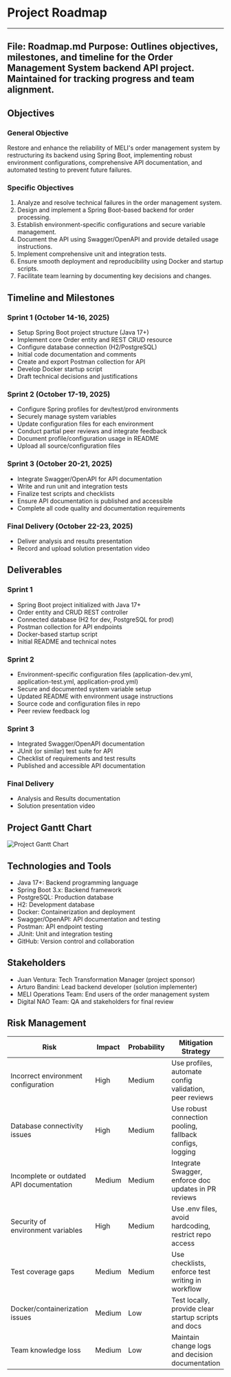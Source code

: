 # Project Roadmap

---
**File:** Roadmap.md
**Purpose:** Outlines objectives, milestones, and timeline for the Order Management System backend API project. Maintained for tracking progress and team alignment.
---

## Objectives

### General Objective
Restore and enhance the reliability of MELI's order management system by restructuring its backend using Spring Boot, implementing robust environment configurations, comprehensive API documentation, and automated testing to prevent future failures.

### Specific Objectives
1. Analyze and resolve technical failures in the order management system.
2. Design and implement a Spring Boot-based backend for order processing.
3. Establish environment-specific configurations and secure variable management.
4. Document the API using Swagger/OpenAPI and provide detailed usage instructions.
5. Implement comprehensive unit and integration tests.
6. Ensure smooth deployment and reproducibility using Docker and startup scripts.
7. Facilitate team learning by documenting key decisions and changes.

## Timeline and Milestones

### Sprint 1 (October 14-16, 2025)
- Setup Spring Boot project structure (Java 17+)
- Implement core Order entity and REST CRUD resource
- Configure database connection (H2/PostgreSQL)
- Initial code documentation and comments
- Create and export Postman collection for API
- Develop Docker startup script
- Draft technical decisions and justifications

### Sprint 2 (October 17-19, 2025)
- Configure Spring profiles for dev/test/prod environments
- Securely manage system variables
- Update configuration files for each environment
- Conduct partial peer reviews and integrate feedback
- Document profile/configuration usage in README
- Upload all source/configuration files

### Sprint 3 (October 20-21, 2025)
- Integrate Swagger/OpenAPI for API documentation
- Write and run unit and integration tests
- Finalize test scripts and checklists
- Ensure API documentation is published and accessible
- Complete all code quality and documentation requirements

### Final Delivery (October 22-23, 2025)
- Deliver analysis and results presentation
- Record and upload solution presentation video

## Deliverables

### Sprint 1
- Spring Boot project initialized with Java 17+
- Order entity and CRUD REST controller
- Connected database (H2 for dev, PostgreSQL for prod)
- Postman collection for API endpoints
- Docker-based startup script
- Initial README and technical notes

### Sprint 2
- Environment-specific configuration files (application-dev.yml, application-test.yml, application-prod.yml)
- Secure and documented system variable setup
- Updated README with environment usage instructions
- Source code and configuration files in repo
- Peer review feedback log

### Sprint 3
- Integrated Swagger/OpenAPI documentation
- JUnit (or similar) test suite for API
- Checklist of requirements and test results
- Published and accessible API documentation

### Final Delivery
- Analysis and Results documentation
- Solution presentation video

## Project Gantt Chart
![Project Gantt Chart](GanttChart.png)

## Technologies and Tools
- Java 17+: Backend programming language
- Spring Boot 3.x: Backend framework
- PostgreSQL: Production database
- H2: Development database
- Docker: Containerization and deployment
- Swagger/OpenAPI: API documentation and testing
- Postman: API endpoint testing
- JUnit: Unit and integration testing
- GitHub: Version control and collaboration

## Stakeholders
- Juan Ventura: Tech Transformation Manager (project sponsor)
- Arturo Bandini: Lead backend developer (solution implementer)
- MELI Operations Team: End users of the order management system
- Digital NAO Team: QA and stakeholders for final review

## Risk Management

| Risk | Impact | Probability | Mitigation Strategy |
|------|--------|------------|---------------------|
| Incorrect environment configuration | High | Medium | Use profiles, automate config validation, peer reviews |
| Database connectivity issues | High | Medium | Use robust connection pooling, fallback configs, logging |
| Incomplete or outdated API documentation | Medium | Medium | Integrate Swagger, enforce doc updates in PR reviews |
| Security of environment variables | High | Medium | Use .env files, avoid hardcoding, restrict repo access |
| Test coverage gaps | Medium | Medium | Use checklists, enforce test writing in workflow |
| Docker/containerization issues | Medium | Low | Test locally, provide clear startup scripts and docs |
| Team knowledge loss | Medium | Low | Maintain change logs and decision documentation |
